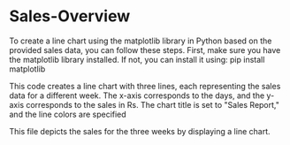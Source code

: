 # Sales-Overview
<p>To create a line chart using the matplotlib library in Python based on the provided sales data, you can follow these steps. First, make sure you have the matplotlib library installed. If not, you can install it using: pip install matplotlib</p>

<p>This code creates a line chart with three lines, each representing the sales data for a different week. The x-axis corresponds to the days, and the y-axis corresponds to the sales in Rs. The chart title is set to "Sales Report," and the line colors are specified</p>

 <p>This file depicts the sales for the three weeks by displaying a line chart.</p>

